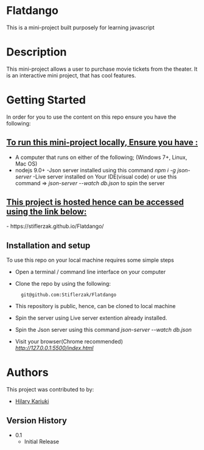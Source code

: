 # Flatdango
This is a mini-project built purposely for learning javascript

# Description
This mini-project allows a user to purchase movie tickets from the
theater. It is an interactive mini project, that has cool features.

# Getting Started
In order for you to use the content on this repo ensure you have the following:
  <h2><u>To run this mini-project locally, Ensure you have :</u></h2>

- A computer that runs on either of the following; (Windows 7+, Linux, Mac OS)
- nodejs 9.0+
-Json server installed using this command *npm i -g json-server*
-Live server installed on Your IDE(visual code)
or use this command => 
 *json-server --watch db.json* to spin the server

 <h2><u>This project is hosted hence can be accessed using the link below:</u></h2>
  - <a>https://stiflerzak.github.io/Flatdango/</a>


## Installation and setup

To use this repo on your local machine requires some simple steps



- Open a terminal / command line interface on your computer
- Clone the repo by using the following:

        git@github.com:Stiflerzak/Flatdango
- This repository is public, hence, can be cloned to local machine
- Spin the server using Live server extention already installed.
- Spin the Json server using this command *json-server --watch db.json*
- Visit your browser(Chrome recommended) *http://127.0.0.1:5500/index.html*



# Authors
This project was contributed to by:
- [Hilary Kariuki](https://github.com/Stiflerzak/)

## Version History

* 0.1
    * Initial Release





